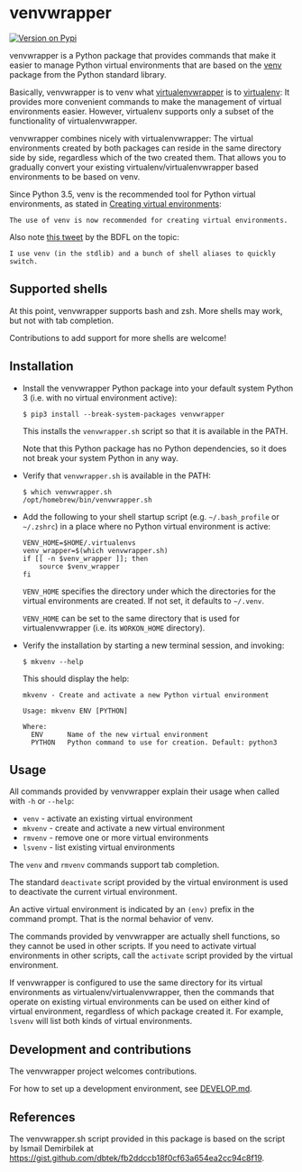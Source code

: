 # venvwrapper

[![Version on Pypi](https://img.shields.io/pypi/v/venvwrapper.svg)](https://pypi.python.org/pypi/venvwrapper/)

venvwrapper is a Python package that provides commands that make it easier to
manage Python virtual environments that are based on the
[venv](https://docs.python.org/3/library/venv.html) package from the Python
standard library.

Basically, venvwrapper is to venv what
[virtualenvwrapper](https://pypi.org/project/virtualenvwrapper/) is to
[virtualenv](https://pypi.org/project/virtualenv/):
It provides more convenient commands to make the management of virtual
environments easier. However, virtualenv supports only a subset of the
functionality of virtualenvwrapper.

venvwrapper combines nicely with virtualenvwrapper:
The virtual environments created by both packages can reside in the same
directory side by side, regardless which of the two created them. That
allows you to gradually convert your existing virtualenv/virtualenvwrapper
based environments to be based on venv.

Since Python 3.5, venv is the recommended tool for Python virtual environments,
as stated in
[Creating virtual environments](https://docs.python.org/3/library/venv.html#creating-virtual-environments):
```
The use of venv is now recommended for creating virtual environments.
```

Also note [this tweet](https://x.com/gvanrossum/status/1319328122618048514) by
the BDFL on the topic:
```
I use venv (in the stdlib) and a bunch of shell aliases to quickly switch.
```

## Supported shells

At this point, venvwrapper supports bash and zsh. More shells may work, but
not with tab completion.

Contributions to add support for more shells are welcome!

## Installation

* Install the venvwrapper Python package into your default system Python 3 (i.e.
  with no virtual environment active):

  ```
  $ pip3 install --break-system-packages venvwrapper
  ```

  This installs the `venvwrapper.sh` script so that it is available in the
  PATH.

  Note that this Python package has no Python dependencies, so it does not break
  your system Python in any way.

* Verify that `venvwrapper.sh` is available in the PATH:

  ```
  $ which venvwrapper.sh
  /opt/homebrew/bin/venvwrapper.sh
  ```

* Add the following to your shell startup script (e.g. `~/.bash_profile` or
  `~/.zshrc`) in a place where no Python virtual environment is active:

  ```
  VENV_HOME=$HOME/.virtualenvs
  venv_wrapper=$(which venvwrapper.sh)
  if [[ -n $venv_wrapper ]]; then
      source $venv_wrapper
  fi
  ```

  `VENV_HOME` specifies the directory under which the directories for the
  virtual environments are created. If not set, it defaults to `~/.venv`.

  `VENV_HOME` can be set to the same directory that is used for
  virtualenvwrapper (i.e. its `WORKON_HOME` directory).

* Verify the installation by starting a new terminal session, and invoking:

  ```
  $ mkvenv --help
  ```

  This should display the help:

  ```
  mkvenv - Create and activate a new Python virtual environment

  Usage: mkvenv ENV [PYTHON]

  Where:
    ENV      Name of the new virtual environment
    PYTHON   Python command to use for creation. Default: python3
  ```

## Usage

All commands provided by venvwrapper explain their usage when called with `-h`
or `--help`:

* `venv` - activate an existing virtual environment
* `mkvenv` - create and activate a new virtual environment
* `rmvenv` - remove one or more virtual environments
* `lsvenv` - list existing virtual environments

The `venv` and `rmvenv` commands support tab completion.

The standard `deactivate` script provided by the virtual environment is used
to deactivate the current virtual environment.

An active virtual environment is indicated by an `(env)` prefix in the command
prompt. That is the normal behavior of venv.

The commands provided by venvwrapper are actually shell functions, so they
cannot be used in other scripts. If you need to activate virtual environments
in other scripts, call the `activate` script provided by the virtual
environment.

If venvwrapper is configured to use the same directory for its virtual
environments as virtualenv/virtualenvwrapper, then the commands that operate on
existing virtual environments can be used on either kind of virtual environment,
regardless of which package created it. For example, `lsvenv` will list both
kinds of virtual environments.

## Development and contributions

The venvwrapper project welcomes contributions.

For how to set up a development environment, see [DEVELOP.md](DEVELOP.md).

## References

The venvwrapper.sh script provided in this package is based on the script
by Ismail Demirbilek at
https://gist.github.com/dbtek/fb2ddccb18f0cf63a654ea2cc94c8f19.
